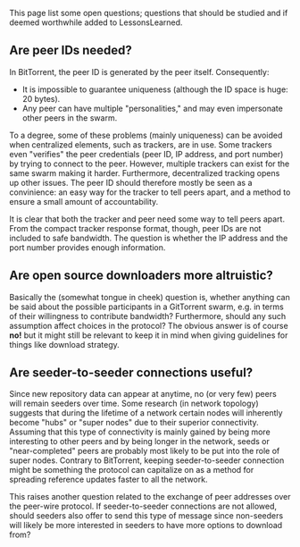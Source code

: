 This page list some open questions; questions that should be studied and if deemed worthwhile added to LessonsLearned.

## Are peer IDs needed? ##

In BitTorrent, the peer ID is generated by the peer itself. Consequently:

  * It is impossible to guarantee uniqueness (although the ID space is huge: 20 bytes).
  * Any peer can have multiple "personalities," and may even impersonate other peers in the swarm.

To a degree, some of these problems (mainly uniqueness) can be avoided when centralized elements, such as trackers, are in use. Some trackers even "verifies" the peer credentials (peer ID, IP address, and port number) by trying to connect to the peer. However, multiple trackers can exist for the same swarm making it harder. Furthermore, decentralized tracking opens up other issues. The peer ID should therefore mostly be seen as a convinience: an easy way for the tracker to tell peers apart, and a method to ensure a small amount of accountability.

It is clear that both the tracker and peer need some way to tell peers apart. From the compact tracker response format, though, peer IDs are not included to safe bandwidth. The question is whether the IP address and the port number provides enough information.

## Are open source downloaders more altruistic? ##

Basically the (somewhat tongue in cheek) question is, whether anything can be said about the possible participants in a GitTorrent swarm, e.g. in terms of their willingness to contribute bandwidth? Furthermore, should any such assumption affect choices in the protocol? The obvious answer is of course **no!** but it might still be relevant to keep it in mind when giving guidelines for things like download strategy.

## Are seeder-to-seeder connections useful? ##

Since new repository data can appear at anytime, no (or very few) peers will remain seeders over time. Some research (in network topology) suggests that during the lifetime of a network certain nodes will inherently become "hubs" or "super nodes" due to their superior connectivity. Assuming that this type of connectivity is mainly gained by being more interesting to other peers and by being longer in the network, seeds or "near-completed" peers are probably most likely to be put into the role of super nodes. Contrary to BitTorrent, keeping seeder-to-seeder connection might be something the protocol can capitalize on as a method for spreading reference updates faster to all the network.

This raises another question related to the exchange of peer addresses over the peer-wire protocol. If seeder-to-seeder connections are not allowed, should seeders also offer to send this type of message since non-seeders will likely be more interested in seeders to have more options to download from?